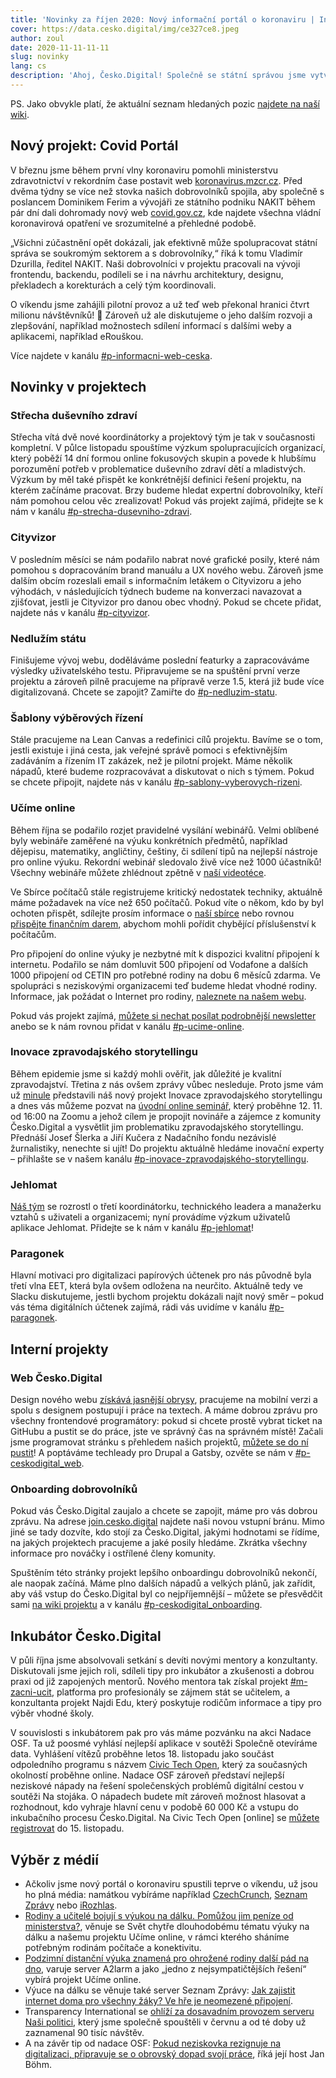 ```yaml
---
title: 'Novinky za říjen 2020: Nový informační portál o koronaviru | Inovujeme české zpravodajství'
cover: https://data.cesko.digital/img/ce327ce8.jpeg
author: zoul
date: 2020-11-11-11-11
slug: novinky
lang: cs
description: 'Ahoj, Česko.Digital! Společně se státní správou jsme vytvořili nový Covid portál ČR, který už za první víkend pilotního provozu zaznamenal prvního čtvrt milionu návštěvníků, spustili jsme nový onboarding dobrovolníků a zveme vás na úvodní seminář věnovaný inovacím ve zpravodajském storytellingu. Zkrátka nabitý říjen! 👩‍💻🔥 Co všechno se u nás za poslední měsíc událo? Čtěte dál!'
---
```


PS. Jako obvykle platí, že aktuální seznam hledaných pozic [najdete na naší wiki](https://wiki.cesko.digital/x/swEY).

## Nový projekt: Covid Portál

V březnu jsme během první vlny koronaviru pomohli ministerstvu zdravotnictví v rekordním čase postavit web [koronavirus.mzcr.cz](https://koronavirus.mzcr.cz). Před dvěma týdny se více než stovka našich dobrovolníků spojila, aby společně s poslancem Dominikem Ferim a vývojáři ze státního podniku NAKIT během pár dní dali dohromady nový web [covid.gov.cz](https://covid.gov.cz), kde najdete všechna vládní koronavirová opatření ve srozumitelné a přehledné podobě.

„Všichni zúčastnění opět dokázali, jak efektivně může spolupracovat státní správa se soukromým sektorem a s dobrovolníky,“ říká k tomu Vladimír Dzurilla, ředitel NAKIT. Naši dobrovolníci v projektu pracovali na vývoji frontendu, backendu, podíleli se i na návrhu architektury, designu, překladech a korekturách a celý tým koordinovali.

O víkendu jsme zahájili pilotní provoz a už teď web překonal hranici čtvrt milionu návštěvníků! 🎉 Zároveň už ale diskutujeme o jeho dalším rozvoji a zlepšování, například možnostech sdílení informací s dalšími weby a aplikacemi, například eRouškou.

Více najdete v kanálu [#p-informacni-web-ceska](https://cesko-digital.slack.com/archives/C01DGSL4JFN).

## Novinky v projektech

### Střecha duševního zdraví

Střecha vítá dvě nové koordinátorky a projektový tým je tak v současnosti kompletní. V půlce listopadu spouštíme výzkum spolupracujících organizací, který poběží 14 dní formou online fokusových skupin a povede k hlubšímu porozumění potřeb v problematice duševního zdraví dětí a mladistvých. Výzkum by měl také přispět ke konkrétnější definici řešení projektu, na kterém začínáme pracovat. Brzy budeme hledat expertní dobrovolníky, kteří nám pomohou celou věc zrealizovat! Pokud vás projekt zajímá, přidejte se k nám v kanálu [#p-strecha-dusevniho-zdravi](https://cesko-digital.slack.com/archives/C01168N8XP1).

### Cityvizor

V posledním měsíci se nám podařilo nabrat nové grafické posily, které nám pomohou s dopracováním brand manuálu a UX nového webu. Zároveň jsme dalším obcím rozeslali email s informačním letákem o Cityvizoru a jeho výhodách, v následujících týdnech budeme na konverzaci navazovat a zjišťovat, jestli je Cityvizor pro danou obec vhodný. Pokud se chcete přidat, najdete nás v kanálu [#p-cityvizor](https://cesko-digital.slack.com/archives/CG66HNLH4).

### Nedlužím státu

Finišujeme vývoj webu, doděláváme poslední featurky a zapracováváme výsledky uživatelského testu. Připravujeme se na spuštění první verze projektu a zároveň pilně pracujeme na přípravě verze 1.5, která již bude více digitalizovaná. Chcete se zapojit? Zamiřte do [#p-nedluzim-statu](https://cesko-digital.slack.com/archives/CHTQQN5AL).

### Šablony výběrových řízení

Stále pracujeme na Lean Canvas a redefinici cílů projektu. Bavíme se o tom, jestli existuje i jiná cesta, jak veřejné správě pomoci s efektivnějším zadáváním a řízením IT zakázek, než je pilotní projekt. Máme několik nápadů, které budeme rozpracovávat a diskutovat o nich s týmem. Pokud se chcete připojit, najdete nás v kanálu [#p-sablony-vyberovych-rizeni](https://cesko-digital.slack.com/archives/CSHURJA9L).

### Učíme online

Během října se podařilo rozjet pravidelné vysílání webinářů. Velmi oblíbené byly webináře zaměřené na výuku konkrétních předmětů, například dějepisu, matematiky, angličtiny, češtiny, či sdílení tipů na nejlepší nástroje pro online výuku. Rekordní webinář sledovalo živě více než 1000 účastníků! Všechny webináře můžete zhlédnout zpětně v [naší videotéce](https://www.ucimeonline.cz/aktivity/ucime-nanecisto/videoteka/).

Ve Sbírce počítačů stále registrujeme kritický nedostatek techniky, aktuálně máme požadavek na více než 650 počítačů. Pokud víte o někom, kdo by byl ochoten přispět, sdílejte prosím informace o [naší sbírce](https://www.ucimeonline.cz/aktivity/sbirka-pocitacu/) nebo rovnou [přispějte finančním darem](https://www.darujme.cz/projekt/1203574), abychom mohli pořídit chybějící příslušenství k počítačům.

Pro připojení do online výuky je nezbytné mít k dispozici kvalitní připojení k internetu. Podařilo se nám domluvit 500 připojení od Vodafone a dalších 1000 připojení od CETIN pro potřebné rodiny na dobu 6 měsíců zdarma. Ve spolupráci s neziskovými organizacemi teď budeme hledat vhodné rodiny. Informace, jak požádat o Internet pro rodiny, [naleznete na našem webu](https://www.ucimeonline.cz/aktivity/internet-do-rodiny/).

Pokud vás projekt zajímá, [můžete si nechat posílat podrobnější newsletter](https://www.ucimeonline.cz/newsletter/) anebo se k nám rovnou přidat v kanálu [#p-ucime-online](https://cesko-digital.slack.com/archives/CUXRHTY58).

### Inovace zpravodajského storytellingu

Během epidemie jsme si každý mohli ověřit, jak důležité je kvalitní zpravodajství. Třetina z nás ovšem zprávy vůbec nesleduje. Proto jsme vám už [minule](https://blog.cesko.digital/2020/10/novinky) představili náš nový projekt Inovace zpravodajského storytellingu a dnes vás můžeme pozvat na [úvodní online seminář](https://www.eventbrite.com/e/inovace-zpravodajskeho-storytellingu-aneb-jak-povznest-ceskou-zurnalistiku-tickets-126780171907#), který proběhne 12. 11. od 16:00 na Zoomu a jehož cílem je propojit novináře a zájemce z komunity Česko.Digital a vysvětlit jim problematiku zpravodajského storytellingu. Přednáší Josef Šlerka a Jiří Kučera z Nadačního fondu nezávislé žurnalistiky, nenechte si ujít! Do projektu aktuálně hledáme inovační experty – přihlašte se v našem kanálu [#p-inovace-zpravodajského-storytellingu](https://cesko-digital.slack.com/archives/C01AENB1LPP).

### Jehlomat

[Náš tým](https://wiki.cesko.digital/display/JEH) se rozrostl o třetí koordinátorku, technického leadera a manažerku vztahů s uživateli a organizacemi; nyní provádíme výzkum uživatelů aplikace Jehlomat. Přidejte se k nám v kanálu [#p-jehlomat](https://cesko-digital.slack.com/archives/C017VKLRRC0)!

### Paragonek

Hlavní motivaci pro digitalizaci papírových účtenek pro nás původně byla třetí vlna EET, která byla ovšem odložena na neurčito. Aktuálně tedy ve Slacku diskutujeme, jestli bychom projektu dokázali najít nový směr – pokud vás téma digitálních účtenek zajímá, rádi vás uvidíme v kanálu [#p-paragonek](https://cesko-digital.slack.com/archives/CUM0HJ5QB).

## Interní projekty

### Web Česko.Digital

Design nového webu [získává jasnější obrysy](https://www.figma.com/file/8YdGIHXLPo8zt4ZN8KJ4Hy/C.D-Web?node-id=1%3A2), pracujeme na mobilní verzi a spolu s designem postupují i práce na textech. A máme dobrou zprávu pro všechny frontendové programátory: pokud si chcete prostě vybrat ticket na GitHubu a pustit se do práce, jste ve správný čas na správném místě! Začali jsme programovat stránku s přehledem našich projektů, [můžete se do ní pustit](https://github.com/cesko-digital/web/issues/64)! A poptáváme techleady pro Drupal a Gatsby, ozvěte se nám v [#p-ceskodigital_web](https://cesko-digital.slack.com/archives/CHG9NA23D).

### Onboarding dobrovolníků

Pokud vás Česko.Digital zaujalo a chcete se zapojit, máme pro vás dobrou zprávu. Na adrese [join.cesko.digital](https://join.cesko.digital/) najdete naši novou vstupní bránu. Mimo jiné se tady dozvíte, kdo stojí za Česko.Digital, jakými hodnotami se řídíme, na jakých projektech pracujeme a jaké posily hledáme. Zkrátka všechny informace pro nováčky i ostřílené členy komunity.

Spuštěním této stránky projekt lepšího onboardingu dobrovolníků nekončí, ale naopak začíná. Máme plno dalších nápadů a velkých plánů, jak zařídit, aby váš vstup do Česko.Digital byl co nejpříjemnější – můžete se přesvědčit sami [na wiki projektu](https://wiki.cesko.digital/x/RQkY) a v kanálu [#p-ceskodigital_onboarding](https://cesko-digital.slack.com/archives/C019JAJJS02).

## Inkubátor Česko.Digital

V půli října jsme absolvovali setkání s devíti novými mentory a konzultanty. Diskutovali jsme jejich roli, sdíleli tipy pro inkubátor a zkušenosti a dobrou praxi od již zapojených mentorů. Nového mentora tak získal projekt [#m-zacni-ucit](https://cesko-digital.slack.com/archives/C01CDSTV8KF), platforma pro profesionály se zájmem stát se učitelem, a konzultanta projekt Najdi Edu, který poskytuje rodičům informace a tipy pro výběr vhodné školy.

V souvislosti s inkubátorem pak pro vás máme pozvánku na akci Nadace OSF. Ta už poosmé vyhlásí nejlepší aplikace v soutěži Společně otevíráme data. Vyhlášení vítězů proběhne letos 18. listopadu jako součást odpoledního programu s názvem [Civic Tech Open](https://osf.cz/programy/ziva-demokracie/nas-stat-nase-data/civic-tech-open-obcansky-sektor-digitalne/), který za současných okolností proběhne online. Nadace OSF zároveň představí nejlepší neziskové nápady na řešení společenských problémů digitální cestou v soutěži Na stojáka. O nápadech budete mít zároveň možnost hlasovat a rozhodnout, kdo vyhraje hlavní cenu v podobě 60 000 Kč a vstupu do inkubačního procesu Česko.Digital. Na Civic Tech Open [online] se [můžete registrovat](https://forms.gle/eZHoYFw5FQznmZb16) do 15. listopadu.

## Výběr z médií

* Ačkoliv jsme nový portál o koronaviru spustili teprve o víkendu, už jsou ho plná média: namátkou vybíráme například [CzechCrunch](https://www.czechcrunch.cz/2020/11/opatreni-v-reci-ktere-vsichni-rozumi-dobrovolnici-z-cesko-digital-vytvorili-za-dva-tydny-informacni-covid-portal/), [Seznam Zprávy](https://www.seznamzpravy.cz/clanek/feri-si-u-babise-vydupal-covid-portal-s-dobrovolniky-ho-vytvorili-za-14-dni-128331) nebo [iRozhlas](https://www.irozhlas.cz/zpravy-domov/spusteni-covid-portal-opatreni-vlady_2011062317_btk).
* [Rodiny a učitelé bojují s výukou na dálku. Pomůžou jim peníze od ministerstva?](https://www.svetchytre.cz/a/p6v9s/rodiny-a-ucitele-bojuji-s-vyukou-na-dalku-pomuzou-jim-penize-od-ministerstva), věnuje se Svět chytře dlouhodobému tématu výuky na dálku a našemu projektu Učíme online, v rámci kterého sháníme potřebným rodinám počítače a konektivitu.
* [Podzimní distanční výuka znamená pro ohrožené rodiny další pád na dno](https://a2larm.cz/2020/10/podzimni-distancni-vyuka-znamena-pro-ohrozene-rodiny-dalsi-pad-na-dno/), varuje server A2larm a jako „jedno z nejsympatičtějších řešení“ vybírá projekt Učíme online.
* Výuce na dálku se věnuje také server Seznam Zprávy: [Jak zajistit internet doma pro všechny žáky? Ve hře je neomezené připojení](https://www.seznamzpravy.cz/clanek/jak-zajistit-internet-doma-pro-vsechny-zaky-ve-hre-je-neomezene-pripojeni-123363).
* Transparency International se [ohlíží za dosavadním provozem serveru Naši politici](https://www.transparency.cz/ve-verejne-online-databazi-nasi-politici-ted-najdete-temer-1000-zkontrolovanych-profilu/), který jsme společně spouštěli v červnu a od té doby už zaznamenal 90 tisíc návštěv.
* A na závěr tip od nadace OSF: [Pokud neziskovka rezignuje na digitalizaci, připravuje se o obrovský dopad svojí práce](https://osf.cz/2020/10/21/jan-bohm-pokud-neziskovka-rezignuje-na-digitalizaci-pripravuje-se-o-obrovsky-dopad-svoji-prace/), říká její host Jan Böhm.
